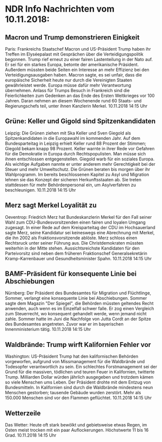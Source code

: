 # NDR Info Nachrichten vom 10.11.2018:


## Macron und Trump demonstrieren Einigkeit
Paris: Frankreichs Staatschef Macron und US-Präsident Trump haben ihr Treffen im Elyséepalast mit Gesprächen über die Verteidigungspolitik begonnen. Trump rief erneut zu einer fairen Lastenteilung in der Nato auf. Er sei für ein starkes Europa, betonte der amerikanische Präsident. Außerdem müssten beide Seiten ein Interesse an mehr Effizienz bei den Verteidigungsausgaben haben. Macron sagte, es sei unfair, dass die europäische Sicherheit heute nur durch die Vereinigten Staaten gewährleistet werde. Europa müsse dafür mehr Verantwortung übernehmen. Anlass für Trumps Besuch in Frankreich sind die Feierlichkeiten zum Gedenken an das Ende des Ersten Weltkrieges vor 100 Jahren. Daran nehmen an diesem Wochenende rund 60 Staats- und Regierungschefs teil, unter ihnen Kanzlerin Merkel. 10.11.2018 14:15 Uhr 

## Grüne: Keller und Gigold sind Spitzenkandidaten
Leipzig: Die Grünen ziehen mit Ska Keller und Sven Giegold als Spitzenkandidaten in die Europawahl im kommenden Jahr. Auf dem Bundesparteitag in Leipzig erhielt Keller rund 88 Prozent der Stimmen; Giegold bekam knapp 98 Prozent. Keller warnte in ihrer Rede vor Gefahren für die Demokratie in Europa durch Rechtspopulisten. Man müsse sich ihnen entschlossen entgegenstellen. Giegold warb für ein soziales Europa. Als wichtige Aufgaben nannte er unter anderem mehr Gerechtigkeit bei der Steuer und mehr Umweltschutz. Die Grünen beraten bis morgen über ihr Wahlprogramm. Im bereits beschlossenen Kapitel zu Asyl und Migration lehnen sie das Konzept der sicheren Herkunftsstaaten ab. Sie treten stattdessen für mehr Behördenpersonal ein, um Asylverfahren zu beschleunigen. 10.11.2018 14:15 Uhr 

## Merz sagt Merkel Loyalität zu
Oeventrop:	Friedrich Merz hat Bundeskanzlerin Merkel für den Fall seiner Wahl zum CDU-Bundesvorsitzenden einen fairen und loyalen Umgang zugesagt. In einer Rede auf dem Kreisparteitag der CDU im Hochsauerland sagte Merz, seine Kandidatur sei keineswegs eine Abrechnung mit Merkel, die ihn 2002 als Fraktionsvorsitzende ablöste. Merz schloss einen Rechtsruck unter seiner Führung aus. Die Christdemokraten müssten weiterhin in der Mitte stehen. Aussichtsreichste Kandidaten für den Parteivorsitz sind neben dem früheren Fraktionschef Generalsekretärin Kramp-Karrenbauer und Gesundheitsminister Spahn. 10.11.2018 14:15 Uhr 

## BAMF-Präsident für konsequente Linie bei Abschiebungen
Nürnberg:	Der Präsident des Bundesamtes für Migration und Flüchtlinge, Sommer, verlangt eine konsequente Linie bei Abschiebungen. Sommer sagte dem Magazin "Der Spiegel", die Behörden müssten geltendes Recht anwenden, auch wenn es im Einzelfall schwer falle. Er zog einen Vergleich zum Steuerrecht, wo konsequent gehandelt werde, wenn jemand nicht zahle. Sommer hatte im Juni die Nachfolge von Jutta Cordt an der Spitze des Bundesamtes angetreten. Zuvor war er im bayerischen Innenministerium tätig. 10.11.2018 14:15 Uhr 

## Waldbrände: Trump wirft Kalifornien Fehler vor
Washington: US-Präsident Trump hat den kalifornischen Behörden vorgeworfen, aufgrund von Missmanagement für die Waldbrände und Todesopfer verantwortlich zu sein. Ein schlechtes Forstmanagement sei der Grund für die massiven, tödlichen und teuren Feuer in Kalifornien, twitterte Trump. Milliarden Dollar würden jährlich ausgegeben und trotzdem kämen so viele Menschen ums Leben. Der Präsident drohte mit dem Entzug von Bundesmitteln. In Kalifornien sind durch die Waldbrände mindestens neun Menschen gestorben; tausende Gebäude wurden zerstört. Mehr als 150.000 Menschen sind vor den Flammen geflüchtet. 10.11.2018 14:15 Uhr 

## Wetterzeile
Das Wetter: Heute oft stark bewölkt und gebietsweise etwas Regen, im Osten meist trocken mit ein paar Auflockerungen. Höchstwerte 11 bis 16 Grad. 10.11.2018 14:15 Uhr 
